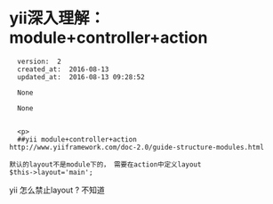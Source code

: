 
  # yii深入理解： module+controller+action

      version:  2
      created_at:  2016-08-13
      updated_at:  2016-08-13 09:28:52

      None

      None


      <p>
      ##yii module+controller+action
	http://www.yiiframework.com/doc-2.0/guide-structure-modules.html

	默认的layout不是module下的， 需要在action中定义layout
	$this->layout='main';
	
yii 怎么禁止layout ? 不知道
      </p>

  